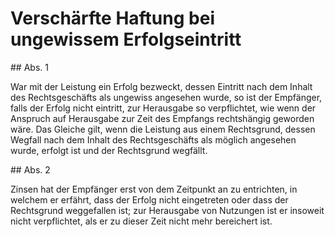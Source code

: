 # Verschärfte Haftung bei ungewissem Erfolgseintritt



\#\# Abs. 1

 War mit der Leistung ein Erfolg bezweckt, dessen Eintritt nach dem Inhalt des Rechtsgeschäfts als ungewiss angesehen wurde, so ist der Empfänger, falls der Erfolg nicht eintritt, zur Herausgabe so verpflichtet, wie wenn der Anspruch auf Herausgabe zur Zeit des Empfangs rechtshängig geworden wäre. Das Gleiche gilt, wenn die Leistung aus einem Rechtsgrund, dessen Wegfall nach dem Inhalt des Rechtsgeschäfts als möglich angesehen wurde, erfolgt ist und der Rechtsgrund wegfällt.

\#\# Abs. 2

 Zinsen hat der Empfänger erst von dem Zeitpunkt an zu entrichten, in welchem er erfährt, dass der Erfolg nicht eingetreten oder dass der Rechtsgrund weggefallen ist; zur Herausgabe von Nutzungen ist er insoweit nicht verpflichtet, als er zu dieser Zeit nicht mehr bereichert ist. 

